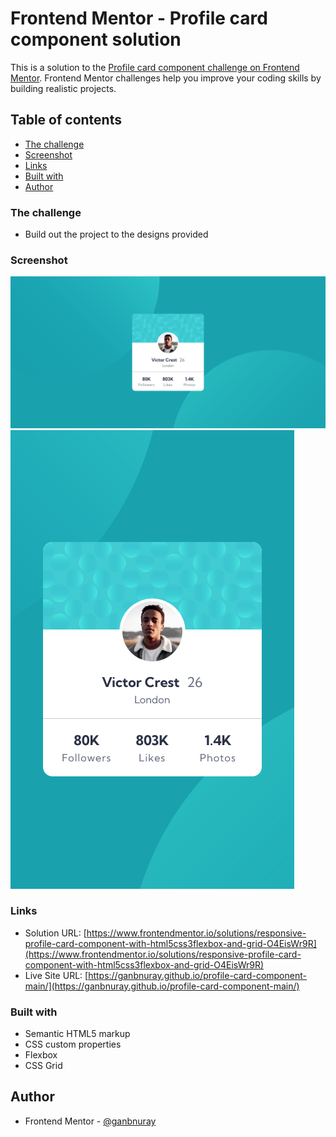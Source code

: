 # Frontend Mentor - Profile card component solution

This is a solution to the [Profile card component challenge on Frontend Mentor](https://www.frontendmentor.io/challenges/profile-card-component-cfArpWshJ). Frontend Mentor challenges help you improve your coding skills by building realistic projects. 

## Table of contents

- [The challenge](#the-challenge)
- [Screenshot](#screenshot)
- [Links](#links)
- [Built with](#built-with)
- [Author](#author)

### The challenge

- Build out the project to the designs provided

### Screenshot

![](./screenshot-desktop.png)
![](./screenshot-mobile.png)


### Links

- Solution URL: [https://www.frontendmentor.io/solutions/responsive-profile-card-component-with-html5css3flexbox-and-grid-O4EisWr9R](https://www.frontendmentor.io/solutions/responsive-profile-card-component-with-html5css3flexbox-and-grid-O4EisWr9R)
- Live Site URL: [https://ganbnuray.github.io/profile-card-component-main/](https://ganbnuray.github.io/profile-card-component-main/)

### Built with

- Semantic HTML5 markup
- CSS custom properties
- Flexbox
- CSS Grid

## Author

- Frontend Mentor - [@ganbnuray](https://www.frontendmentor.io/profile/ganbnuray)
